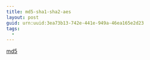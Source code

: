 ```yaml
---
title: md5-sha1-sha2-aes
layout: post
guid: urn:uuid:3ea73b13-742e-441e-949a-46ea165e2d23
tags:
  -
---
```


[md5](https://mp.weixin.qq.com/s?__biz=MzIxMjE5MTE1Nw==&mid=2653191503&idx=1&sn=b18bd0458bf884bcb5d01f1cf2ca8301&chksm=8c990f95bbee8683fcfa9e972fd887cb1e50328ab4d8bd1f6a68ea90de6c67f46e50847e36fb&scene=21#wechat_redirect)
